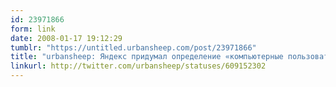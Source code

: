 ```yaml
---
id: 23971866
form: link
date: 2008-01-17 19:12:29
tumblr: "https://untitled.urbansheep.com/post/23971866"
title: "urbansheep: Яндекс придумал определение «компьютерные пользователи интернета». СЛАВА РОБОТАМ! Пц. И «реализованы функции, не доступные или не нужные»."
linkurl: http://twitter.com/urbansheep/statuses/609152302
---
```


